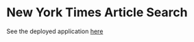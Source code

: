# New York Times Article Search

See the deployed application [here](https://stormy-anchorage-70391.herokuapp.com/)
